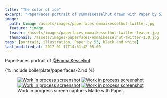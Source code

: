 ```yaml
---
title: "The color of ice"
excerpt: "PaperFaces portrait of @EmmaIKesselhut drawn with Paper by 53 on an iPad."
image: 
  path: &image /assets/images/paperfaces-emmaikesselhut-twitter.jpg 
  feature: *image
  teaser: /assets/images/paperfaces-emmaikesselhut-twitter-teaser.jpg
  thumbnail: /assets/images/paperfaces-emmaikesselhut-twitter-150.jpg
tags: [portrait, illustration, Paper by 53, black and white]
last_modified_at: 2017-01-17T14:31:42-05:00
---
```


PaperFaces portrait of [@EmmaIKesselhut](https://twitter.com/EmmaIKesselhut).

{% include boilerplate/paperfaces-2.md %}

<figure class="third">
	<a href="/assets/images/paperfaces-emmaikesselhut-process-1-lg.jpg"><img src="/assets/images/paperfaces-emmaikesselhut-process-1-600.jpg" alt="Work in process screenshot"></a>
	<a href="/assets/images/paperfaces-emmaikesselhut-process-2-lg.jpg"><img src="/assets/images/paperfaces-emmaikesselhut-process-2-600.jpg" alt="Work in process screenshot"></a>
	<a href="/assets/images/paperfaces-emmaikesselhut-process-3-lg.jpg"><img src="/assets/images/paperfaces-emmaikesselhut-process-3-600.jpg" alt="Work in process screenshot"></a>
	<a href="/assets/images/paperfaces-emmaikesselhut-process-4-lg.jpg"><img src="/assets/images/paperfaces-emmaikesselhut-process-4-600.jpg" alt="Work in process screenshot"></a>
	<figcaption>Work in progress screen captures Made with Paper.</figcaption>
</figure>
